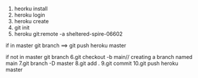 1. heorku install
2. heroku login
3. heroku create
4. git init
5. heroku git:remote -a sheltered-spire-06602

if in master git branch
==> git push heroku master

if not in master git branch
6.git checkout -b main// creating a branch named main
7.git branch -D master
8.git add .
9.git commit
10.git push heroku master
